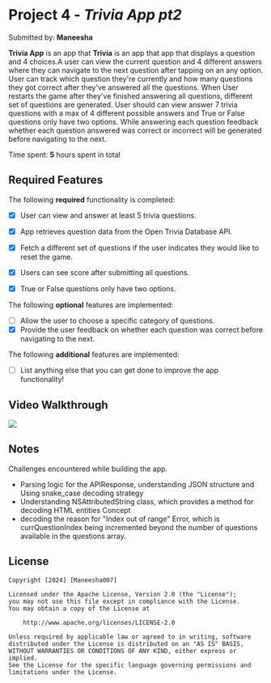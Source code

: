 # Project 4 - *Trivia App pt2*

Submitted by: **Maneesha**

**Trivia App** is an app that **Trivia** is an app that app that displays a question and 4 choices.A user can view the current question and 4 different answers where they can navigate to  the next question after tapping on an any option. User can track which question they're currently and how many questions they got correct after they've answered all the questions. When  User restarts the game after they've finished answering all questions, different set of questions are generated. User should can view answer 7 trivia questions with  a max of 4 different possible answers and True or False questions only have two options. While answering each question feedback whether each question answered was correct or incorrect will be generated before navigating to the next.

Time spent: **5** hours spent in total

## Required Features

The following **required** functionality is completed:

- [x] User can view and answer at least 5 trivia questions.
- [x] App retrieves question data from the Open Trivia Database API.
- [x] Fetch a different set of questions if the user indicates they would like to reset the game.
- [x] Users can see score after submitting all questions.
- [x] True or False questions only have two options.


The following **optional** features are implemented:

  
- [ ] Allow the user to choose a specific category of questions.
- [x] Provide the user feedback on whether each question was correct before navigating to the next.

The following **additional** features are implemented:

- [ ] List anything else that you can get done to improve the app functionality!

## Video Walkthrough
 <div>
    <a href="https://www.loom.com/share/fdf33917b23a4f77b95a645f6e43baeb">
      <img style="max-width:300px;" src="https://cdn.loom.com/sessions/thumbnails/fdf33917b23a4f77b95a645f6e43baeb-with-play.gif">
    </a>
  </div>

## Notes

Challenges encountered while building the app.

- Parsing logic for the APIResponse, understanding JSON structure and Using snake_case decoding strategy
- Understanding NSAttributedString class, which provides a method for decoding HTML entities Concept
- decoding the reason for  "Index out of range" Error, which is currQuestionIndex being incremented beyond the number of questions available 
  in the questions array.



## License

    Copyright [2024] [Maneesha007]

    Licensed under the Apache License, Version 2.0 (the "License");
    you may not use this file except in compliance with the License.
    You may obtain a copy of the License at

        http://www.apache.org/licenses/LICENSE-2.0

    Unless required by applicable law or agreed to in writing, software
    distributed under the License is distributed on an "AS IS" BASIS,
    WITHOUT WARRANTIES OR CONDITIONS OF ANY KIND, either express or implied.
    See the License for the specific language governing permissions and
    limitations under the License.
